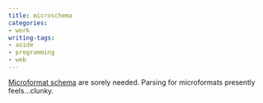 ```yaml
---
title: microschema
categories:
- work
writing-tags:
- aside
- programming
- web
---
```


[Microformat schema][1] are sorely needed.  Parsing for microformats presently feels...clunky.

   [1]: http://smackman.com/2006/06/01/an-old-idea/
